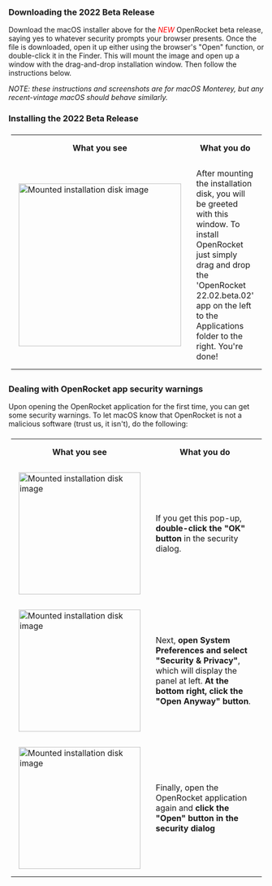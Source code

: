 <style>
	code {
      color: #c7254e;
      background-color: #f9f2f4;
    }
	th, td {
	  padding: 15px;
    }
	th {
	  text-align: center;
    }
	table {
	  padding: 5px;
	}
</style>

### Downloading the 2022 Beta Release

Download the macOS installer above for the <font color="red"><i>NEW</i></font> OpenRocket beta release, saying yes to whatever security prompts your browser presents. Once the file is downloaded, open it up either using the browser's "Open" function, or double-click it in the Finder. This will mount the image and open up a window with the drag-and-drop installation window. Then follow the instructions below.

*NOTE: these instructions and screenshots are for macOS Monterey, but any recent-vintage macOS should behave similarly.*

### Installing the 2022 Beta Release

<html>
  <table class="left">
    <tr>
      <th>What you see</th>
      <th>What you do</th>
    </tr>
    <tr>
      <td>
        <img src="downloads/instructions/img/macOS_22.02.beta.02/01.Mounted_disk.gif" alt="Mounted installation disk image" width="320">
      </td>
      <td>
       After mounting the installation disk, you will be greeted with this window. To install OpenRocket just simply drag and drop the 'OpenRocket 22.02.beta.02' app on the left to the Applications folder to the right. You're done!
      </td>
    </tr>
  </table>
</html>

### Dealing with OpenRocket app security warnings

Upon opening the OpenRocket application for the first time, you can get some security warnings. To let macOS know that OpenRocket is not a malicious software (trust us, it isn't), do the following:

<html>
  <table class="left">
    <tr>
      <th>What you see</th>
      <th>What you do</th>
    </tr>
    <tr>
      <td>
        <img src="downloads/instructions/img/macOS_22.02.beta.02/02.security_1.png" alt="Mounted installation disk image" width="240">
      </td>
      <td>
       If you get this pop-up, <strong>double-click the "OK" button</strong> in the security dialog.
      </td>
    </tr>
    <tr>
      <td>
        <img src="downloads/instructions/img/macOS_22.02.beta.02/03.security_2.png" alt="Mounted installation disk image" width="240">
      </td>
      <td>
       Next, <strong>open System Preferences and select "Security & Privacy"</strong>, which will display the panel at left. <strong>At the bottom right, click the "Open Anyway" button</strong>.
      </td>
    </tr>
    <tr>
      <td>
        <img src="downloads/instructions/img/macOS_22.02.beta.02/04.security_3.png" alt="Mounted installation disk image" width="240">
      </td>
      <td>
       Finally, open the OpenRocket application again and <strong>click the "Open" button in the security dialog</strong>
      </td>
    </tr>
  </table>
</html>